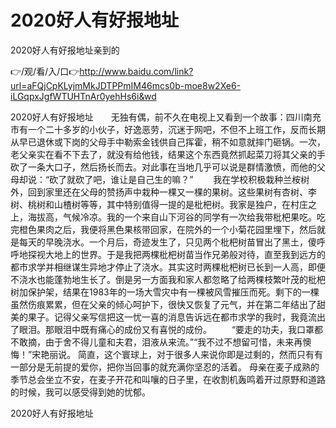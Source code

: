 # 2020好人有好报地址
2020好人有好报地址亲到的

👉/观/看/入/口👉http://www.baidu.com/link?url=aFQjCpKLyjmMkJDTPPmIM46mcs0b-moe8w2Xe6-iLGqpxJgfWTUHTnAr0yehHs6i&wd

2020好人有好报地址　　无独有偶，前不久在电视上又看到一个故事：四川南充市有一个二十多岁的小伙子，好逸恶劳，沉迷于网吧，不但不上班工作，反而长期从早已退休或下岗的父母手中勒索金钱供自己挥霍，稍不如意就摔门砸锅。一次，老父亲实在看不下去了，就没有给他钱，结果这个东西竟然抓起菜刀将其父亲的手砍了一条大口子，然后扬长而去。对此事在当地几乎可以说是群情激愤，而他的父母却说：“砍了就砍了吧，谁让是自己生的嘛？”
　　我在学校积极栽种兰桉树外，回到家里还在父母的赞扬声中栽种一棵又一棵的果树。这些果树有杏树、李树、桃树和山楂树等等，其中特别值得一提的是枇杷树。我家是独户，在村庄之上，海拔高，气候冷凉。我的一个来自山下河谷的同学有一次给我带枇杷果吃。吃完橙色果肉之后，我便将黑色果核带回家，在院外的一个小菊花园里埋下，然后就是每天的早晚浇水。一个月后，奇迹发生了，只见两个枇杷树苗冒出了黑土，傻呼呼地探视大地上的世界。于是我把两棵枇杷树苗当作兄弟般对待，直至我到远方的都市求学并相继谋生异地才停止了浇水。其实这时两棵枇杷树已长到一人高，即便不浇水也能蓬勃地生长了。倒是另一方面我和家人都忽略了给两棵枝繁叶茂的枇杷树加保护架，结果在1983年的一场大雪灾中有一棵被风雪摧压而死。剩下的一棵虽然伤痕累累，但在父亲的倾心呵护下，很快又恢复了元气，并在第二年结出了甜美的果子。记得父亲写信把这一忧一喜的消息告诉远在都市求学的我时，我竟流出了眼泪。那眼泪中既有痛心的成份又有喜悦的成份。
　　“要走的功夫，我口罩都不敢摘，由于舍不得儿童和夫君，泪液从来流。”“我不过不想留可惜，未来再懊悔！”宋艳丽说。
简直，这个寰球上，对于很多人来说你即是过剩的，然而只有有一部分是无前提的爱你，把你当回事的就充满你坚忍的活着。
母亲在麦子成熟的季节总会坐立不安，在麦子开花和叫嚷的日子里，在收割机轰鸣着开过原野和道路的时候，我可以感受得到她的忧郁。

2020好人有好报地址
